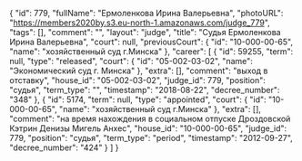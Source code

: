 {
    "id": 779,
    "fullName": "Ермоленкова Ирина Валерьевна",
    "photoURL": "https://members2020by.s3.eu-north-1.amazonaws.com/judge_779",
    "tags": [],
    "comment": "",
    "layout": "judge",
    "title": "Судья Ермоленкова Ирина Валерьевна",
    "court": null,
    "previousCourt": {
        "id": "10-000-00-65",
        "name": "хозяйственный суд г.Минска"
    },
    "career": [
        {
            "id": 59255,
            "term": null,
            "type": "released",
            "court": {
                "id": "05-002-03-02",
                "name": "Экономический суд г. Минска"
            },
            "extra": [],
            "comment": "выход в отставку",
            "house_id": "05-002-03-02",
            "judge_id": 779,
            "position": "судья",
            "term_type": "",
            "timestamp": "2018-08-22",
            "decree_number": "348"
        },
        {
            "id": 5174,
            "term": null,
            "type": "appointed",
            "court": {
                "id": "10-000-00-65",
                "name": "хозяйственный суд г.Минска"
            },
            "extra": [],
            "comment": "на время нахождения в социальном отпуске Дроздовской Кэтрин Денизы Мигель Анхес",
            "house_id": "10-000-00-65",
            "judge_id": 779,
            "position": "судья",
            "term_type": "period",
            "timestamp": "2012-09-27",
            "decree_number": "424"
        }
    ]
}